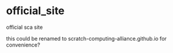 # official_site
official sca site

this could be renamed to scratch-computing-alliance.github.io for convenience?
